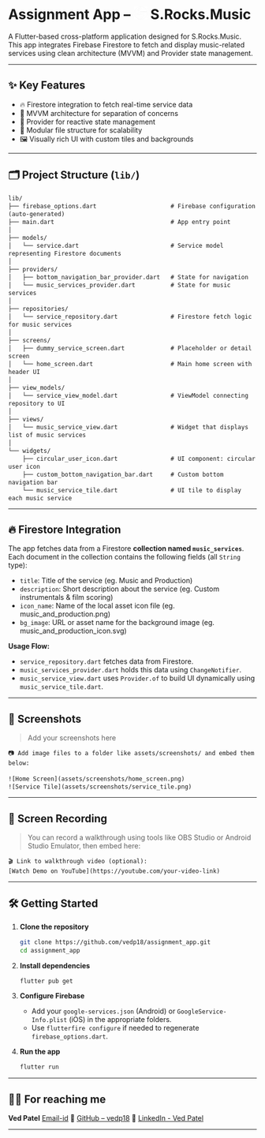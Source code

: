 # Assignment App – <img src="assets/icons/home_navigation_icon.png" width="27"/> S.Rocks.Music

A Flutter-based cross-platform application designed for S.Rocks.Music. This app integrates Firebase Firestore to fetch and display music-related services using clean architecture (MVVM) and Provider state management.

---

## ✨ Key Features

* 🔥 Firestore integration to fetch real-time service data
* 🎯 MVVM architecture for separation of concerns
* 💼 Provider for reactive state management
* 🧩 Modular file structure for scalability
* 🖼️ Visually rich UI with custom tiles and backgrounds

---

## 🗂️ Project Structure (`lib/`)

```
lib/
├── firebase_options.dart                     # Firebase configuration (auto-generated)
├── main.dart                                 # App entry point
│
├── models/
│   └── service.dart                          # Service model representing Firestore documents
│
├── providers/
│   ├── bottom_navigation_bar_provider.dart   # State for navigation
│   └── music_services_provider.dart          # State for music services
│
├── repositories/
│   └── service_repository.dart               # Firestore fetch logic for music services
│
├── screens/
│   ├── dummy_service_screen.dart             # Placeholder or detail screen
│   └── home_screen.dart                      # Main home screen with header UI
│
├── view_models/
│   └── service_view_model.dart               # ViewModel connecting repository to UI
│
├── views/
│   └── music_service_view.dart               # Widget that displays list of music services
│
└── widgets/
    ├── circular_user_icon.dart               # UI component: circular user icon
    ├── custom_bottom_navigation_bar.dart     # Custom bottom navigation bar
    └── music_service_tile.dart               # UI tile to display each music service
```

---

## 🔥 Firestore Integration

The app fetches data from a Firestore **collection named `music_services`**. Each document in the collection contains the following fields (all `String` type):

* `title`: Title of the service (eg. Music and Production)
* `description`: Short description about the service (eg. Custom instrumentals & film scoring)
* `icon_name`: Name of the local asset icon file (eg. music_and_production.png) 
* `bg_image`: URL or asset name for the background image (eg. music_and_production_icon.svg)

**Usage Flow:**

* `service_repository.dart` fetches data from Firestore.
* `music_services_provider.dart` holds this data using `ChangeNotifier`.
* `music_service_view.dart` uses `Provider.of` to build UI dynamically using `music_service_tile.dart`.

---

## 📸 Screenshots

> Add your screenshots here

```
📷 Add image files to a folder like assets/screenshots/ and embed them below:

![Home Screen](assets/screenshots/home_screen.png)
![Service Tile](assets/screenshots/service_tile.png)
```

---

## 🎥 Screen Recording

> You can record a walkthrough using tools like OBS Studio or Android Studio Emulator, then embed here:

```
🎬 Link to walkthrough video (optional): 
[Watch Demo on YouTube](https://youtube.com/your-video-link)
```

---

## 🛠️ Getting Started

1. **Clone the repository**

   ```bash
   git clone https://github.com/vedp18/assignment_app.git
   cd assignment_app
   ```

2. **Install dependencies**

   ```bash
   flutter pub get
   ```

3. **Configure Firebase**

   * Add your `google-services.json` (Android) or `GoogleService-Info.plist` (iOS) in the appropriate folders.
   * Use `flutterfire configure` if needed to regenerate `firebase_options.dart`.

4. **Run the app**

   ```bash
   flutter run
   ```

---


## 👨‍💻 For reaching me

**Ved Patel**
[Email-id](ved09003@gmail.com)
🔗 [GitHub – vedp18](https://github.com/vedp18)
🔗 [LinkedIn - Ved Patel](https://linkedin.com/in/ved--patel)


---
